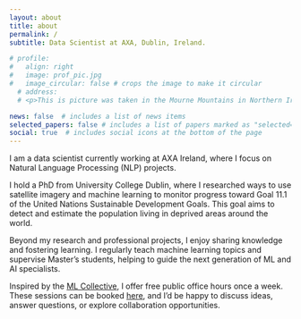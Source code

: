 ```yaml
---
layout: about
title: about
permalink: /
subtitle: Data Scientist at AXA, Dublin, Ireland.

# profile:
#   align: right
#   image: prof_pic.jpg
#   image_circular: false # crops the image to make it circular
  # address: 
  # <p>This is picture was taken in the Mourne Mountains in Northern Ireland.<\p>

news: false  # includes a list of news items
selected_papers: false # includes a list of papers marked as "selected={true}"
social: true  # includes social icons at the bottom of the page
---
```


I am a data scientist currently working at AXA Ireland, where I focus on Natural Language Processing (NLP) projects.

I hold a PhD from University College Dublin, where I researched ways to use satellite imagery and machine learning to monitor progress toward Goal 11.1 of the United Nations Sustainable Development Goals. This goal aims to detect and estimate the population living in deprived areas around the world.

Beyond my research and professional projects, I enjoy sharing knowledge and fostering learning. I regularly teach machine learning topics and supervise Master’s students, helping to guide the next generation of ML and AI specialists.

Inspired by the <a href='https://mlcollective.org/'>ML Collective</a>, I offer free public office hours once a week. These sessions can be booked <a href='https://calendar.app.google/WsqZxCktHNFpknLP9'>here</a>, and I’d be happy to discuss ideas, answer questions, or explore collaboration opportunities.
